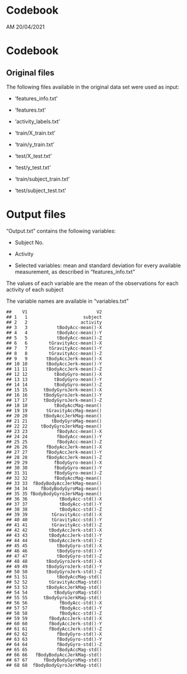 Codebook
================
AM
20/04/2021

# Codebook

## Original files

The following files available in the original data set were used as
input:

-   ‘features\_info.txt’

-   ‘features.txt’

-   ‘activity\_labels.txt’

-   ‘train/X\_train.txt’

-   ‘train/y\_train.txt’

-   ‘test/X\_test.txt’

-   ‘test/y\_test.txt’

-   ‘train/subject\_train.txt’

-   ‘test/subject\_test.txt’

# Output files

“Output.txt” contains the following variables:

-   Subject No.

-   Activity

-   Selected variables: mean and standard deviation for every available
    measurement, as described in “features\_info.txt”

The values of each variable are the mean of the observations for each
activity of each subject

The variable names are available in “variables.txt”

    ##    V1                          V2
    ## 1   1                     subject
    ## 2   2                    activity
    ## 3   3           tBodyAcc-mean()-X
    ## 4   4           tBodyAcc-mean()-Y
    ## 5   5           tBodyAcc-mean()-Z
    ## 6   6        tGravityAcc-mean()-X
    ## 7   7        tGravityAcc-mean()-Y
    ## 8   8        tGravityAcc-mean()-Z
    ## 9   9       tBodyAccJerk-mean()-X
    ## 10 10       tBodyAccJerk-mean()-Y
    ## 11 11       tBodyAccJerk-mean()-Z
    ## 12 12          tBodyGyro-mean()-X
    ## 13 13          tBodyGyro-mean()-Y
    ## 14 14          tBodyGyro-mean()-Z
    ## 15 15      tBodyGyroJerk-mean()-X
    ## 16 16      tBodyGyroJerk-mean()-Y
    ## 17 17      tBodyGyroJerk-mean()-Z
    ## 18 18          tBodyAccMag-mean()
    ## 19 19       tGravityAccMag-mean()
    ## 20 20      tBodyAccJerkMag-mean()
    ## 21 21         tBodyGyroMag-mean()
    ## 22 22     tBodyGyroJerkMag-mean()
    ## 23 23           fBodyAcc-mean()-X
    ## 24 24           fBodyAcc-mean()-Y
    ## 25 25           fBodyAcc-mean()-Z
    ## 26 26       fBodyAccJerk-mean()-X
    ## 27 27       fBodyAccJerk-mean()-Y
    ## 28 28       fBodyAccJerk-mean()-Z
    ## 29 29          fBodyGyro-mean()-X
    ## 30 30          fBodyGyro-mean()-Y
    ## 31 31          fBodyGyro-mean()-Z
    ## 32 32          fBodyAccMag-mean()
    ## 33 33  fBodyBodyAccJerkMag-mean()
    ## 34 34     fBodyBodyGyroMag-mean()
    ## 35 35 fBodyBodyGyroJerkMag-mean()
    ## 36 36            tBodyAcc-std()-X
    ## 37 37            tBodyAcc-std()-Y
    ## 38 38            tBodyAcc-std()-Z
    ## 39 39         tGravityAcc-std()-X
    ## 40 40         tGravityAcc-std()-Y
    ## 41 41         tGravityAcc-std()-Z
    ## 42 42        tBodyAccJerk-std()-X
    ## 43 43        tBodyAccJerk-std()-Y
    ## 44 44        tBodyAccJerk-std()-Z
    ## 45 45           tBodyGyro-std()-X
    ## 46 46           tBodyGyro-std()-Y
    ## 47 47           tBodyGyro-std()-Z
    ## 48 48       tBodyGyroJerk-std()-X
    ## 49 49       tBodyGyroJerk-std()-Y
    ## 50 50       tBodyGyroJerk-std()-Z
    ## 51 51           tBodyAccMag-std()
    ## 52 52        tGravityAccMag-std()
    ## 53 53       tBodyAccJerkMag-std()
    ## 54 54          tBodyGyroMag-std()
    ## 55 55      tBodyGyroJerkMag-std()
    ## 56 56            fBodyAcc-std()-X
    ## 57 57            fBodyAcc-std()-Y
    ## 58 58            fBodyAcc-std()-Z
    ## 59 59        fBodyAccJerk-std()-X
    ## 60 60        fBodyAccJerk-std()-Y
    ## 61 61        fBodyAccJerk-std()-Z
    ## 62 62           fBodyGyro-std()-X
    ## 63 63           fBodyGyro-std()-Y
    ## 64 64           fBodyGyro-std()-Z
    ## 65 65           fBodyAccMag-std()
    ## 66 66   fBodyBodyAccJerkMag-std()
    ## 67 67      fBodyBodyGyroMag-std()
    ## 68 68  fBodyBodyGyroJerkMag-std()
